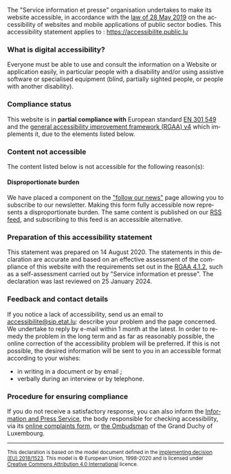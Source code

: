 <div class="decla-access" lang="fr">
	<p> The "Service information et presse" organisation undertakes to make its website accessible, in accordance with the 
		<a href="http://legilux.public.lu/eli/etat/leg/loi/2019/05/28/a373/jo">law of 28 May 2019</a> on the accessibility of websites and mobile applications of public sector bodies. This accessibility statement applies to : 
		<a href="https://accessibilite.public.lu">https://accessibilite.public.lu</a>
	</p>
	<h3>What is digital accessibility?</h3>
	<p>Everyone must be able to use and consult the information on a Website or application easily, in particular people with a disability and/or using assistive software or specialised equipment (blind, partially sighted people, or people with another disability).</p>
	<h3>Compliance status</h3>
	<p> This website is in 
		<strong>partial compliance with</strong> European standard 
		<a href="https://www.etsi.org/deliver/etsi_en/301500_301599/301549/02.01.02_60/en_301549v020102p.pdf">EN 301 549</a> and the 
		<a href="https://accessibilite.public.lu/fr/rgaa4.1.2/">general accessibility improvement framework (RGAA) v4</a> which implements it, due to the elements listed below. 
	</p>
	<h3>Content not accessible</h3>
	<p>The content listed below is not accessible for the following reason(s):</p>
	<h4>Disproportionate burden</h4>
	<p>We have placed a component on the <a href="../newsletter.html">"follow our news"</a> page allowing you to subscribe to our newsletter. Making this form fully accessible now represents a disproportionate burden. The same content is published on our <a href="../news/feed.xml">RSS feed</a>, and subscribing to this feed is an accessible alternative.</p> 
	<h3>Preparation of this accessibility statement</h3>
	<p> This statement was prepared on 14 August 2020. The statements in this declaration are accurate and based on an effective assessment of the compliance of this website with the requirements set out in the 
		<a href="https://accessibilite.public.lu/fr/rgaa4.1.2/">RGAA 4.1.2</a>, such as a self-assessment carried out by "Service information et presse". The declaration was last reviewed on 25 January 2024. 
	</p>
	<h3>Feedback and contact details</h3>
	<p>If you notice a lack of accessibility, send us an email to 
		<a href="mailto:accessibilite@sip.etat.lu">accessibilite@sip.etat.lu</a>: describe your problem and the page concerned. We undertake to reply by e-mail within 1 month at the latest. In order to remedy the problem in the long term and as far as reasonably possible, the online correction of the accessibility problem will be preferred. If this is not possible, the desired information will be sent to you in an accessible format according to your wishes:
	</p>
	<ul>
		<li>in writing in a document or by email ;</li>
		<li>verbally during an interview or by telephone.</li>
	</ul>
	<p></p>
	<h3>Procedure for ensuring compliance</h3>
	<p>If you do not receive a satisfactory response, you can also inform the 
		<a href="https://sip.gouvernement.lu">Information and Press Service</a>, the body responsible for checking accessibility, via its 
		<a href="https://sip.gouvernement.lu/fr/support/reclamation-accessibilite.html">online complaints form</a>, or 
		<a href="http://www.ombudsman.lu/">the Ombudsman</a> of the Grand Duchy of Luxembourg. 
	</p>
	<hr>
		<p><small>This declaration is based on the model document defined in the 
			<a href="https://eur-lex.europa.eu/legal-content/FR/TXT/?uri=CELEX%3A32018D1523" hreflang="en">implementing decision (EU) 2018/1523</a>. This model is © European Union, 1998-2020 and is licensed under 
			<a href="https://creativecommons.org/licenses/by/4.0/" hreflang="en" lang="en">Creative Commons Attribution 4.0 International</a> licence.
		</small></p>
	</div>